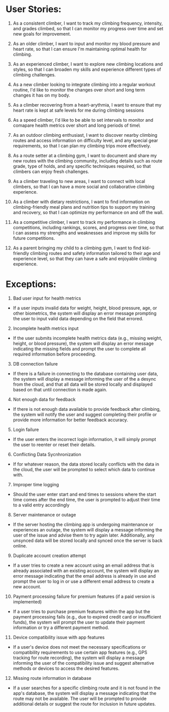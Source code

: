 # User Stories:
1. As a consistent climber, I want to track my climbing frequency, intensity, and grades climbed, so that I can monitor my progress over time and set new goals for improvement.

2. As an older climber, I want to input and monitor my blood pressure and heart rate, so that I can ensure I'm maintaining optimal health for climbing.

3. As an experienced climber, I want to explore new climbing locations and styles, so that I can broaden my skills and experience different types of climbing challenges.

4. As a new climber looking to integrate climbing into a regular workout routine, I'd like to monitor the changes over short and long term changes it has on my body.

5. As a climber recovering from a heart-arythmia, I want to ensure that my heart rate is kept at safe levels for me during climbing sessions

6. As a speed climber, I'd like to be able to set intervals to monitor and comapare health metrics over short and long periods of time\

7. As an outdoor climbing enthusiast, I want to discover nearby climbing routes and access information on difficulty level, and any special gear requirements, so that I can plan my climbing trips more effectively.

8. As a route setter at a climbing gym, I want to document and share my new routes with the climbing community, including details such as route grade, type of holds, and any specific techniques required, so that climbers can enjoy fresh challenges.

9. As a climber traveling to new areas, I want to connect with local climbers, so that I can have a more social and collaborative climbing experience.

10. As a climber with dietary restrictions, I want to find information on climbing-friendly meal plans and nutrition tips to support my training and recovery, so that I can optimize my performance on and off the wall.

11. As a competitive climber, I want to track my performance in climbing competitions, including rankings, scores, and progress over time, so that I can assess my strengths and weaknesses and improve my skills for future competitions.

12. As a parent bringing my child to a climbing gym, I want to find kid-friendly climbing routes and safety information tailored to their age and experience level, so that they can have a safe and enjoyable climbing experience.


# Exceptions:
1. Bad user input for health metrics
* If a user inputs invalid data for weight, height, blood pressure, age, or other biometrics, the system will display an error message prompting the user to input valid data depending on the field that errored.

2. Incomplete health metrics input
* If the user submits incomplete health metrics data (e.g., missing weight, height, or blood pressure), the system will display an error message indicating the missing fields and prompt the user to complete all required information before proceeding.

3. DB connection failure
* If there is a failure in connecting to the database containing user data, the system will display a message informing the user of the a desync from the cloud, and that all data will be stored locally and displayed based on that until connection is made again.

4. Not enough data for feedback
* If there is not enough data available to provide feedback after climbing, the system will notify the user and suggest completing their profile or provide more information for better feedback accuracy.

5. Login failure
* If the user enters the incorrect login information, it will simply prompt the user to reenter or reset their details.

6. Conflicting Data Sycnhronization
* If for whatever reason, the data stored locally conflicts with the data in the cloud, the user will be prompted to select which data to continue with.

7. Improper time logging
* Should the user enter start and end times to sessions where the start time comes after the end time, the user is prompted to adjust their time to a valid entry accordingly

8. Server maintenance or outage
* If the server hosting the climbing app is undergoing maintenance or experiences an outage, the system will display a message informing the user of the issue and advise them to try again later. Additionally, any unsynced data will be stored locally and synced once the server is back online.

9. Duplicate account creation attempt
* If a user tries to create a new account using an email address that is already associated with an existing account, the system will display an error message indicating that the email address is already in use and prompt the user to log in or use a different email address to create a new account.

10. Payment processing failure for premium features (if a paid version is implemented)
* If a user tries to purchase premium features within the app but the payment processing fails (e.g., due to expired credit card or insufficient funds), the system will prompt the user to update their payment information or try a different payment method.

11. Device compatibility issue with app features
* If a user's device does not meet the necessary specifications or compatibility requirements to use certain app features (e.g., GPS tracking for route recording), the system will display a message informing the user of the compatibility issue and suggest alternative methods or devices to access the desired features.

12. Missing route information in database
* If a user searches for a specific climbing route and it is not found in the app's database, the system will display a message indicating that the route may not be available. The user will be prompted to provide additional details or suggest the route for inclusion in future updates.
